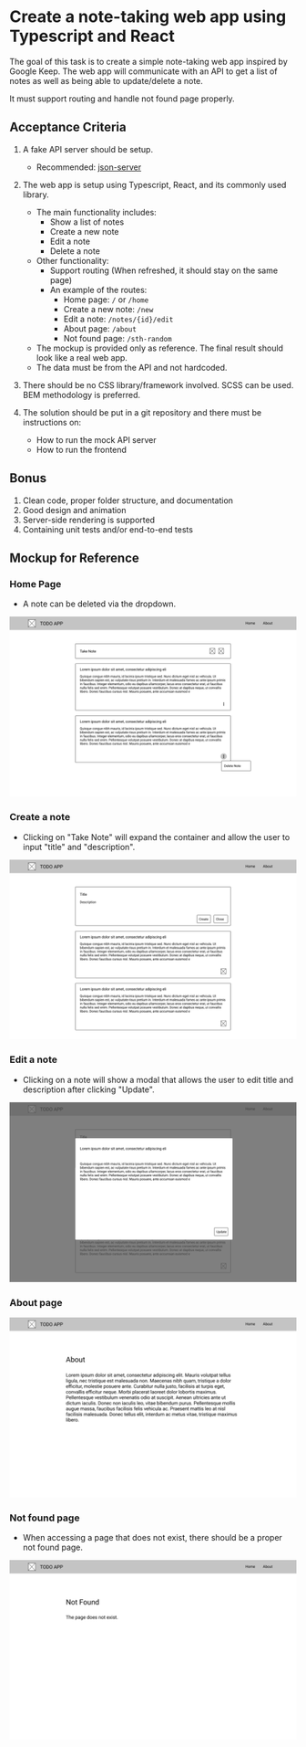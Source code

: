 # Create a note-taking web app using Typescript and React

The goal of this task is to create a simple note-taking web app inspired by Google Keep.
The web app will communicate with an API to get a list of notes as well as being able to update/delete a note.

It must support routing and handle not found page properly.

## Acceptance Criteria

1. A fake API server should be setup.
    - Recommended: [json-server](https://github.com/typicode/json-server)

2. The web app is setup using Typescript, React, and its commonly used library.
    - The main functionality includes:
        - Show a list of notes
        - Create a new note
        - Edit a note
        - Delete a note
    - Other functionality:
        - Support routing (When refreshed, it should stay on the same page)
        - An example of the routes:
            - Home page: `/` or `/home`
            - Create a new note: `/new`
            - Edit a note: `/notes/{id}/edit`
            - About page: `/about`
            - Not found page: `/sth-random`
    - The mockup is provided only as reference. The final result should look like a real web app.
    - The data must be from the API and not hardcoded.

3. There should be no CSS library/framework involved. SCSS can be used. BEM methodology is preferred.

4. The solution should be put in a git repository and there must be instructions on:
    - How to run the mock API server
    - How to run the frontend

## Bonus
1. Clean code, proper folder structure, and documentation
2. Good design and animation
3. Server-side rendering is supported
4. Containing unit tests and/or end-to-end tests


## Mockup for Reference

### Home Page
- A note can be deleted via the dropdown.

![home](assets/home.png)

### Create a note
- Clicking on "Take Note" will expand the container and allow the user to input "title" and "description".

![new](assets/new.png)

### Edit a note
- Clicking on a note will show a modal that allows the user to edit title and description after clicking "Update".

![edit](assets/edit.png)

### About page

![about](assets/about.png)

### Not found page

- When accessing a page that does not exist, there should be a proper not found page.

![not-found](assets/not-found.png)